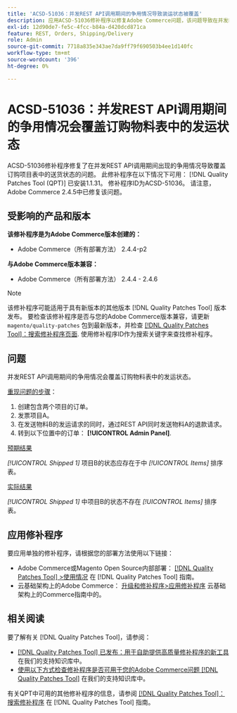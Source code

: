 ```yaml
---
title: 'ACSD-51036：并发REST API调用期间的争用情况导致装运状态被覆盖'
description: 应用ACSD-51036修补程序以修复Adobe Commerce问题，该问题导致在并发REST API调用期间出现争用情况，进而覆盖订购项目表中的发运状态。
exl-id: 12d90de7-fe5c-4fcc-b84a-d420dcd871ca
feature: REST, Orders, Shipping/Delivery
role: Admin
source-git-commit: 7718a835e343ae7da9ff79f690503b4ee1d140fc
workflow-type: tm+mt
source-wordcount: '396'
ht-degree: 0%

---
```


# ACSD-51036：并发REST API调用期间的争用情况会覆盖订购物料表中的发运状态

ACSD-51036修补程序修复了在并发REST API调用期间出现的争用情况导致覆盖订购项目表中的送货状态的问题。 此修补程序在以下情况下可用： [!DNL Quality Patches Tool (QPT)] 已安装1.1.31。 修补程序ID为ACSD-51036。 请注意，Adobe Commerce 2.4.5中已修复该问题。

## 受影响的产品和版本

**该修补程序是为Adobe Commerce版本创建的：**

* Adobe Commerce（所有部署方法） 2.4.4-p2

**与Adobe Commerce版本兼容：**

* Adobe Commerce（所有部署方法） 2.4.4 - 2.4.6

>[!NOTE]
>
>该修补程序可能适用于具有新版本的其他版本 [!DNL Quality Patches Tool] 版本发布。 要检查该修补程序是否与您的Adobe Commerce版本兼容，请更新 `magento/quality-patches` 包到最新版本，并检查 [[!DNL Quality Patches Tool]：搜索修补程序页面](https://experienceleague.adobe.com/tools/commerce-quality-patches/index.html). 使用修补程序ID作为搜索关键字来查找修补程序。

## 问题

并发REST API调用期间的争用情况会覆盖订购物料表中的发运状态。

<u>重现问题的步骤</u>：

1. 创建包含两个项目的订单。
1. 发票项目A。
1. 在发送物料B的发运请求的同时，通过REST API同时发送物料A的退款请求。
1. 转到以下位置中的订单： **[!UICONTROL Admin Panel]**.

<u>预期结果</u>

*[!UICONTROL Shipped 1]* 项目B的状态应存在于中 *[!UICONTROL Items]* 排序表。

<u>实际结果</u>

*[!UICONTROL Shipped 1]* 中项目B的状态不存在 *[!UICONTROL Items]* 排序表。

## 应用修补程序

要应用单独的修补程序，请根据您的部署方法使用以下链接：

* Adobe Commerce或Magento Open Source内部部署： [[!DNL Quality Patches Tool] >使用情况](https://experienceleague.adobe.com/docs/commerce-operations/tools/quality-patches-tool/usage.html) 在 [!DNL Quality Patches Tool] 指南。
* 云基础架构上的Adobe Commerce： [升级和修补程序>应用修补程序](https://experienceleague.adobe.com/docs/commerce-cloud-service/user-guide/develop/upgrade/apply-patches.html) 云基础架构上的Commerce指南中的。

## 相关阅读

要了解有关 [!DNL Quality Patches Tool]，请参阅：

* [[!DNL Quality Patches Tool] 已发布：用于自助提供高质量修补程序的新工具](/help/announcements/adobe-commerce-announcements/magento-quality-patches-released-new-tool-to-self-serve-quality-patches.md) 在我们的支持知识库中。
* [使用以下方式检查修补程序是否可用于您的Adobe Commerce问题 [!DNL Quality Patches Tool]](/help/support-tools/patches-available-in-qpt-tool/check-patch-for-magento-issue-with-magento-quality-patches.md) 在我们的支持知识库中。

有关QPT中可用的其他修补程序的信息，请参阅 [[!DNL Quality Patches Tool]：搜索修补程序](https://experienceleague.adobe.com/tools/commerce-quality-patches/index.html) 在 [!DNL Quality Patches Tool] 指南。
